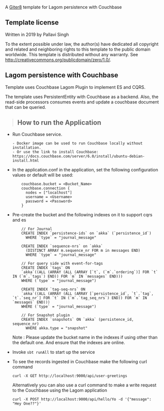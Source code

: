 A [Giter8][g8] template for Lagom persistence with Couchbase

Template license
----------------
Written in 2019 by Pallavi Singh 

To the extent possible under law, the author(s) have dedicated all copyright and related
and neighboring rights to this template to the public domain worldwide.
This template is distributed without any warranty. See <http://creativecommons.org/publicdomain/zero/1.0/>.

[g8]: http://www.foundweekends.org/giter8/

## Lagom persistence with Couchbase
Template uses Couchbase Lagom Plugin to implement ES and CQRS.

The template uses PersistentEntity with Couchbase as a backend. 
Also, the read-side processors consumes events and update a couchbase document that can be queried.

>## How to run the Application

- Run Couchbase service.

      - Docker image can be used to run Couchbase locally without installation.
      - Or use the link to install Couchbase: https://docs.couchbase.com/server/6.0/install/ubuntu-debian-install.html

- In the application.conf in the application, set the following configuration values or default will be used:

    ```
        couchbase.bucket = <Bucket_Name>
        couchbase.connection {
          nodes = ["localhost"]
          username = <Username>
          password = <Password>
        }
    ```

- Pre-create the bucket and the following indexes on it to support cqrs and es

    ```
        // For Journal
        CREATE INDEX `persistence-ids` on `akka` (`persistence_id`)
          WHERE `type` = "journal_message"

        CREATE INDEX `sequence-nrs` on `akka`
          (DISTINCT ARRAY m.sequence_nr FOR m in messages END)
          WHERE `type` = "journal_message"

        // For query side with event-for-tags
        CREATE INDEX `tags` ON
        `akka`((ALL (ARRAY (ALL (ARRAY [`t`, (`m`.`ordering`)] FOR `t` IN (`m`.`tags`) END)) FOR `m` IN `messages` END)))
        WHERE (`type` = "journal_message")

        CREATE INDEX `tag-seq-nrs` ON
        `akka`((ALL (ARRAY (ALL (ARRAY [`persistence_id`, `t`.`tag`, `t`.`seq_nr`] FOR `t` IN (`m`.`tag_seq_nrs`) END)) FOR `m` IN `messages` END)))
        WHERE (`type` = "journal_message")

        // For Snapshot plugin
        CREATE INDEX `snapshots` ON `akka` (persistence_id, sequence_nr)
          WHERE akka.type = "snapshot"
    ```

    Note : Please update the bucket name in the indexes if using other than the default one. And ensure that the indexes are online.

- Invoke `sbt runAll` to start up the service

- To see the records ingested in Couchbase make the following curl command

     ```
     curl -X GET http://localhost:9000/api/user-greetings
     ```

    Alternatively you can also use a curl command to make a write request to the Couchbase using the Lagom application

    ```
    curl -X POST http://localhost:9000/api/hello/Yo -d '{"message": "Hey One??"}'
    ```

